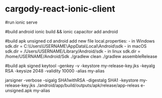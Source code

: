 # cargody-react-ionic-client

#run
ionic serve

#build android
ionic build && ionic capacitor add android

#build apk unsigned
cd android
add new file local.properties: - in Windows sdk.dir = C:\\Users\\USERNAME\\AppData\\Local\\Android\\sdk
                               - in macOS sdk.dir = /Users/USERNAME/Library/Android/sdk
                               - in linux sdk.dir = /home/USERNAME/Android/Sdk
./gradlew clean
./gradlew assembleRelease

#build apk signed
keytool -genkey -v -keystore my-release-key.jks -keyalg RSA -keysize 2048 -validity 10000 -alias my-alias

jarsigner -verbose -sigalg SHA1withRSA -digestalg SHA1 -keystore my-release-key.jks ./android/app/build/outputs/apk/release/app-releas 
e-unsigned.apk my-alias

